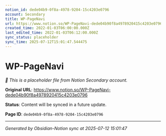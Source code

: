 ```yaml
---
notion_id: dede04b9-0f8a-4978-9204-15c4203e0796
account: Secondary
title: WP-PageNavi
url: https://www.notion.so/WP-PageNavi-dede04b90f8a4978920415c4203e0796
created_time: 2022-01-03T06:00:00.000Z
last_edited_time: 2022-01-03T06:12:00.000Z
sync_status: placeholder
sync_time: 2025-07-12T15:01:47.544475
---
```


# WP-PageNavi

*🔄 This is a placeholder file from Notion Secondary account.*

**Original URL**: https://www.notion.so/WP-PageNavi-dede04b90f8a4978920415c4203e0796

**Status**: Content will be synced in a future update.

**Page ID**: `dede04b9-0f8a-4978-9204-15c4203e0796`

---

*Generated by Obsidian-Notion sync at 2025-07-12 15:01:47*
